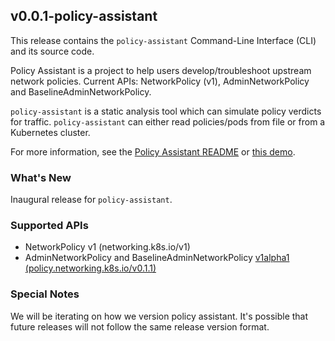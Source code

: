 ## v0.0.1-policy-assistant

This release contains the `policy-assistant` Command-Line Interface (CLI) and its source code.

Policy Assistant is a project to help users develop/troubleshoot upstream network policies. Current APIs: NetworkPolicy (v1), AdminNetworkPolicy and BaselineAdminNetworkPolicy.

`policy-assistant` is a static analysis tool which can simulate policy verdicts for traffic.
`policy-assistant` can either read policies/pods from file or from a Kubernetes cluster.

For more information, see the [Policy Assistant README](https://github.com/kubernetes-sigs/network-policy-api/blob/main/cmd/policy-assistant/README.md) or [this demo](https://github.com/kubernetes-sigs/network-policy-api/blob/main/cmd/policy-assistant/examples/demos/walkthrough/README.md).

### What's New

Inaugural release for `policy-assistant`.

### Supported APIs

- NetworkPolicy v1 (networking.k8s.io/v1)
- AdminNetworkPolicy and BaselineAdminNetworkPolicy [v1alpha1 (policy.networking.k8s.io/v0.1.1)](https://github.com/kubernetes-sigs/network-policy-api/releases/tag/v0.1.1)

### Special Notes

We will be iterating on how we version policy assistant.
It's possible that future releases will not follow the same release version format.

